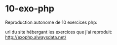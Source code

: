 # 10-exo-php
Reproduction autonome de 10 exercices php:

url du site hébergant les exercices que j'ai reproduit: http://exophp.alwaysdata.net/
